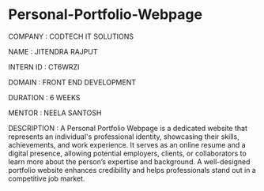 # Personal-Portfolio-Webpage

COMPANY : CODTECH IT SOLUTIONS

NAME : JITENDRA RAJPUT

INTERN ID : CT6WRZI

DOMAIN : FRONT END DEVELOPMENT

DURATION : 6 WEEKS

MENTOR : NEELA SANTOSH

DESCRIPTION : A Personal Portfolio Webpage is a dedicated website that represents an individual's professional identity, showcasing their skills, achievements, and work experience. It serves as an online resume and a digital presence, allowing potential employers, clients, or collaborators to learn more about the person’s expertise and background. A well-designed portfolio website enhances credibility and helps professionals stand out in a competitive job market.
